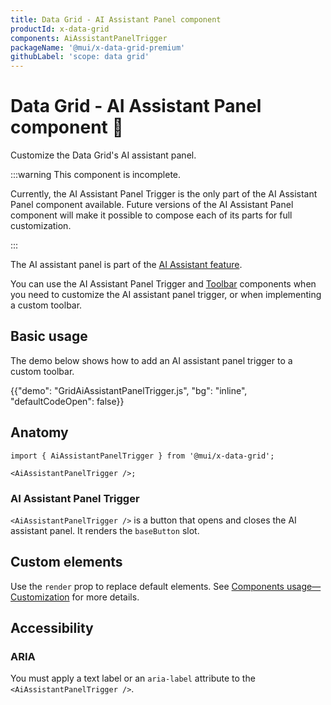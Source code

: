 ```yaml
---
title: Data Grid - AI Assistant Panel component
productId: x-data-grid
components: AiAssistantPanelTrigger
packageName: '@mui/x-data-grid-premium'
githubLabel: 'scope: data grid'
---
```


# Data Grid - AI Assistant Panel component [<span class="plan-premium"></span>](/x/introduction/licensing/#premium-plan 'Premium plan') 🚧

<p class="description">Customize the Data Grid's AI assistant panel.</p>

:::warning
This component is incomplete.

Currently, the AI Assistant Panel Trigger is the only part of the AI Assistant Panel component available.
Future versions of the AI Assistant Panel component will make it possible to compose each of its parts for full customization.

:::

The AI assistant panel is part of the [AI Assistant feature](/x/react-data-grid/ai-assistant/).

You can use the AI Assistant Panel Trigger and [Toolbar](/x/react-data-grid/components/toolbar/) components when you need to customize the AI assistant panel trigger, or when implementing a custom toolbar.

## Basic usage

The demo below shows how to add an AI assistant panel trigger to a custom toolbar.

{{"demo": "GridAiAssistantPanelTrigger.js", "bg": "inline", "defaultCodeOpen": false}}

## Anatomy

```tsx
import { AiAssistantPanelTrigger } from '@mui/x-data-grid';

<AiAssistantPanelTrigger />;
```

### AI Assistant Panel Trigger

`<AiAssistantPanelTrigger />` is a button that opens and closes the AI assistant panel.
It renders the `baseButton` slot.

## Custom elements

Use the `render` prop to replace default elements.
See [Components usage—Customization](/x/react-data-grid/components/usage/#customization) for more details.

## Accessibility

### ARIA

You must apply a text label or an `aria-label` attribute to the `<AiAssistantPanelTrigger />`.

